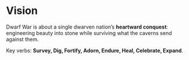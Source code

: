 # Vision

Dwarf War is about a single dwarven nation’s **heartward conquest**: 
engineering beauty into stone while surviving what the caverns send against them.

Key verbs: **Survey, Dig, Fortify, Adorn, Endure, Heal, Celebrate, Expand**.
